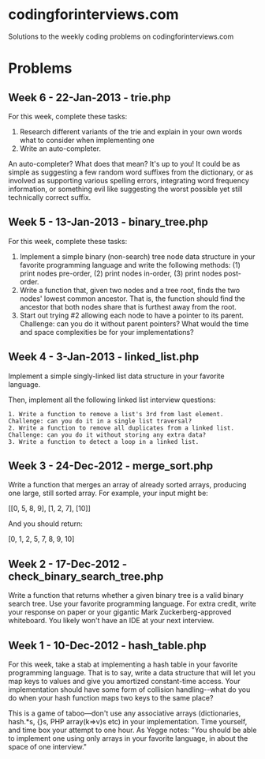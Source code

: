 codingforinterviews.com
=======================

Solutions to the weekly coding problems on codingforinterviews.com

Problems
========

Week 6 - 22-Jan-2013 - trie.php
--------------------

For this week, complete these tasks:

1. Research different variants of the trie and explain in your own words what to consider when implementing one
2. Write an auto-completer.

An auto-completer? What does that mean? It's up to you! It could be as simple
as suggesting a few random word suffixes from the dictionary, or as involved
as supporting various spelling errors, integrating word frequency
information, or something evil like suggesting the worst possible yet still
technically correct suffix.


Week 5 - 13-Jan-2013 - binary_tree.php
--------------------

For this week, complete these tasks:

1. Implement a simple binary (non-search) tree node data structure in your favorite programming language and write the following methods: (1) print nodes pre-order, (2) print nodes in-order, (3) print nodes post-order.
2. Write a function that, given two nodes and a tree root, finds the two nodes' lowest common ancestor. That is, the function should find the ancestor that both nodes share that is furthest away from the root.
3. Start out trying #2 allowing each node to have a pointer to its parent. Challenge: can you do it without parent pointers? What would the time and space complexities be for your implementations?


Week 4 - 3-Jan-2013 - linked_list.php
--------------------

Implement a simple singly-linked list data structure in your favorite language.

Then, implement all the following linked list interview questions:

    1. Write a function to remove a list's 3rd from last element. Challenge: can you do it in a single list traversal?
    2. Write a function to remove all duplicates from a linked list. Challenge: can you do it without storing any extra data?
    3. Write a function to detect a loop in a linked list.

Week 3 - 24-Dec-2012 - merge_sort.php
--------------------

Write a function that merges an array of already sorted arrays, producing one
large, still sorted array. For example, your input might be:

[[0, 5, 8, 9], [1, 2, 7], [10]]

And you should return:

[0, 1, 2, 5, 7, 8, 9, 10]


Week 2 - 17-Dec-2012 - check_binary_search_tree.php
--------------

Write a function that returns whether a given binary tree is a valid binary search tree. Use your favorite programming language. For extra credit, write your response on paper or your gigantic Mark Zuckerberg-approved whiteboard. You likely won't have an IDE at your next interview.


Week 1 - 10-Dec-2012 - hash_table.php
-----------

For this week, take a stab at implementing a hash table in your favorite programming language. That is to say, write a data structure that will let you map keys to values and give you amortized constant-time access. Your implementation should have some form of collision handling--what do you do when your hash function maps two keys to the same place?

This is a game of taboo—don't use any associative arrays (dictionaries, hash.*s, {}s, PHP array(k=>v)s etc) in your implementation. Time yourself, and time box your attempt to one hour. As Yegge notes: "You should be able to implement one using only arrays in your favorite language, in about the space of one interview."
